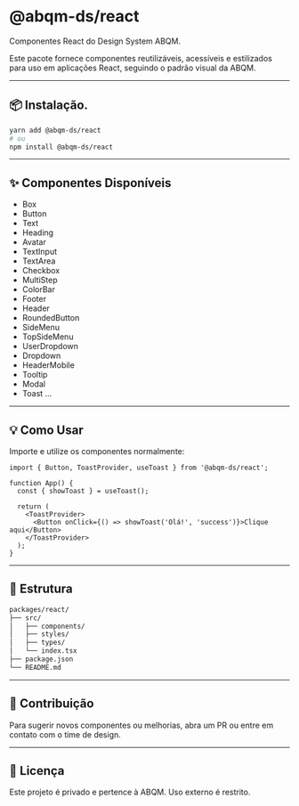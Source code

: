 # @abqm-ds/react

Componentes React do Design System ABQM.

Este pacote fornece componentes reutilizáveis, acessíveis e estilizados para uso em aplicações React, seguindo o padrão visual da ABQM.

---

## 📦 Instalação.

```bash
yarn add @abqm-ds/react
# ou
npm install @abqm-ds/react
```

---

## ✨ Componentes Disponíveis

- Box
- Button
- Text
- Heading
- Avatar
- TextInput
- TextArea
- Checkbox
- MultiStep
- ColorBar
- Footer
- Header
- RoundedButton
- SideMenu
- TopSideMenu
- UserDropdown
- Dropdown
- HeaderMobile
- Tooltip
- Modal
- Toast
  ...

---

## 💡 Como Usar

Importe e utilize os componentes normalmente:

```tsx
import { Button, ToastProvider, useToast } from '@abqm-ds/react';

function App() {
  const { showToast } = useToast();

  return (
    <ToastProvider>
      <Button onClick={() => showToast('Olá!', 'success')}>Clique aqui</Button>
    </ToastProvider>
  );
}
```

---

## 📁 Estrutura

```bash
packages/react/
├── src/
│   ├── components/
│   ├── styles/
│   ├── types/
│   └── index.tsx
├── package.json
└── README.md
```

---

## 🤝 Contribuição

Para sugerir novos componentes ou melhorias, abra um PR ou entre em contato com o time de design.

---

## 📃 Licença

Este projeto é privado e pertence à ABQM. Uso externo é restrito.
